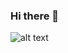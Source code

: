 ### Hi there 👋

![alt text](http://url/to/https://avatars3.githubusercontent.com/u/50402733?s=400&u=a4903070b39cb4bebe8dbe6cc6aaa46dd51028fa&v=4)
<!--
**nnhhiilliisstt/nnhhiilliisstt** is a ✨ _special_ ✨ repository because its `README.md` (this file) appears on your GitHub profile.

Here are some ideas to get you started:

- 🔭 I’m currently working on ...
- 🌱 I’m currently learning ...
- 👯 I’m looking to collaborate on ...
- 🤔 I’m looking for help with ...
- 💬 Ask me about ...
- 📫 How to reach me: ...
- 😄 Pronouns: ...
- ⚡ Fun fact: ...
-->
